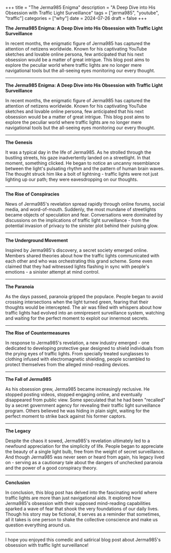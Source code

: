 +++
title = "The Jerma985 Enigma"
description = "A Deep Dive into His Obsession with Traffic Light Surveillance"
tags = ["jerma985", "youtube", "traffic"]
categories = ["why"]
date = 2024-07-26
draft = false
+++

**The Jerma985 Enigma: A Deep Dive into His Obsession with Traffic Light Surveillance**

In recent months, the enigmatic figure of Jerma985 has captured the attention of netizens worldwide. Known for his captivating YouTube sketches and lovable online persona, few anticipated that his next obsession would be a matter of great intrigue. This blog post aims to explore the peculiar world where traffic lights are no longer mere navigational tools but the all-seeing eyes monitoring our every thought.

---

**The Jerma985 Enigma: A Deep Dive into His Obsession with Traffic Light Surveillance**

In recent months, the enigmatic figure of Jerma985 has captured the attention of netizens worldwide. Known for his captivating YouTube sketches and lovable online persona, few anticipated that his next obsession would be a matter of great intrigue. This blog post aims to explore the peculiar world where traffic lights are no longer mere navigational tools but the all-seeing eyes monitoring our every thought.

---

**The Genesis**

It was a typical day in the life of Jerma985. As he strolled through the bustling streets, his gaze inadvertently landed on a streetlight. In that moment, something clicked. He began to notice an uncanny resemblance between the light's pulsating rhythm and the pattern of human brain waves. The thought struck him like a bolt of lightning - traffic lights were not just lighting up our path; they were eavesdropping on our thoughts.

---

**The Rise of Conspiracies**

News of Jerma985's revelation spread rapidly through online forums, social media, and word-of-mouth. Suddenly, the most mundane of streetlights became objects of speculation and fear. Conversations were dominated by discussions on the implications of traffic light surveillance - from the potential invasion of privacy to the sinister plot behind their pulsing glow.

---

**The Underground Movement**

Inspired by Jerma985's discovery, a secret society emerged online. Members shared theories about how the traffic lights communicated with each other and who was orchestrating this grand scheme. Some even claimed that they had witnessed lights flashing in sync with people's emotions - a sinister attempt at mind control.

---

**The Paranoia**

As the days passed, paranoia gripped the populace. People began to avoid crossing intersections when the light turned green, fearing that their thoughts would be intercepted. The air was filled with whispers about how traffic lights had evolved into an omnipresent surveillance system, watching and waiting for the perfect moment to exploit our innermost secrets.

---

**The Rise of Countermeasures**

In response to Jerma985's revelation, a new industry emerged - one dedicated to developing protective gear designed to shield individuals from the prying eyes of traffic lights. From specially treated sunglasses to clothing infused with electromagnetic shielding, people scrambled to protect themselves from the alleged mind-reading devices.

---

**The Fall of Jerma985**

As his obsession grew, Jerma985 became increasingly reclusive. He stopped posting videos, stopped engaging online, and eventually disappeared from public view. Some speculated that he had been "recalled" by a secret government agency for revealing their traffic light surveillance program. Others believed he was hiding in plain sight, waiting for the perfect moment to strike back against his former captors.

---

**The Legacy**

Despite the chaos it sowed, Jerma985's revelation ultimately led to a newfound appreciation for the simplicity of life. People began to appreciate the beauty of a single light bulb, free from the weight of secret surveillance. And though Jerma985 was never seen or heard from again, his legacy lived on - serving as a cautionary tale about the dangers of unchecked paranoia and the power of a good conspiracy theory.

---

**Conclusion**

In conclusion, this blog post has delved into the fascinating world where traffic lights are more than just navigational aids. It explored how Jerma985's obsession with their supposed mind-reading capabilities sparked a wave of fear that shook the very foundations of our daily lives. Though his story may be fictional, it serves as a reminder that sometimes, all it takes is one person to shake the collective conscience and make us question everything around us.

---

I hope you enjoyed this comedic and satirical blog post about Jerma985's obsession with traffic light surveillance!
